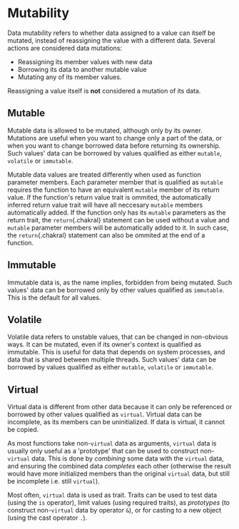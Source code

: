 # Mutability
Data mutability refers to whether data assigned to a value can itself be mutated, instead of reassigning the value with a different data. Several actions are considered data mutations:

- Reassigning its member values with new data
- Borrowing its data to another mutable value
- Mutating any of its member values.

Reassigning a value itself is **not** considered a mutation of its data.

## Mutable
Mutable data is allowed to be mutated, although only by its owner. Mutations are useful when you want to change only a part of the data, or when you want to change borrowed data before returning its ownership. Such values' data can be borrowed by values qualified as either `mutable`, `volatile` or `immutable`.

Mutable data values are treated differently when used as function parameter members. Each parameter member that is qualified as `mutable` requires the function to have an equivalent `mutable` member of its return value. If the function's return value trait is ommited, the automatically inferred return value trait will have all neccesary `mutable` members automatically added. If the function only has its `mutable` parameters as the return trait, the `return`{.chakral} statement can be used without a value and `mutable` parameter members will be automatically added to it. In such case, the `return`{.chakral} statement can also be ommited at the end of a function.

## Immutable
Immutable data is, as the name implies, forbidden from being mutated. Such values' data can be borrowed only by other values qualified as `immutable`. This is the default for all values.

## Volatile
Volatile data refers to unstable values, that can be changed in non-obvious ways. It can be mutated, even if its owner's context is qualified as immutable. This is useful for data that depends on system processes, and data that is shared between multiple threads. Such values' data can be borrowed by values qualified as either `mutable`, `volatile` or `immutable`.

## Virtual
Virtual data is different from other data because it can only be referenced or borrowed by other values qualified as `virtual`. Virtual data can be incomplete, as its members can be uninitialized. If data is virtual, it cannot be copied.

As most functions take non-`virtual` data as arguments, `virtual` data is usually only useful as a 'prototype' that can be used to construct non-`virtual` data. This is done by *combining* some data with the `virtual` data, and ensuring the combined data *completes* each other (otherwise the result would have more initialized members than the original `virtual` data, but still be incomplete i.e. still `virtual`).

Most often, `virtual` data is used as trait. Traits can be used to test data (using the `is` operator), limit values (using required traits), as *prototypes* (to construct non-`virtual` data by operator `&`), or for casting to a new object (using the cast operator `.`).